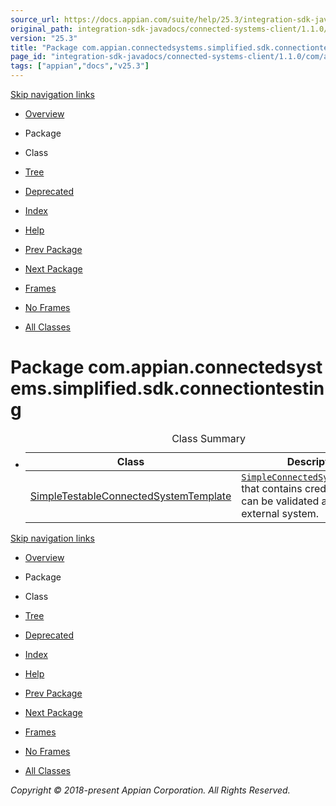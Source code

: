 ```yaml
---
source_url: https://docs.appian.com/suite/help/25.3/integration-sdk-javadocs/connected-systems-client/1.1.0/com/appian/connectedsystems/simplified/sdk/connectiontesting/package-summary.html
original_path: integration-sdk-javadocs/connected-systems-client/1.1.0/com/appian/connectedsystems/simplified/sdk/connectiontesting/package-summary.html
version: "25.3"
title: "Package com.appian.connectedsystems.simplified.sdk.connectiontesting"
page_id: "integration-sdk-javadocs/connected-systems-client/1.1.0/com/appian/connectedsystems/simplified/sdk/connectiontesting/package-summary"
tags: ["appian","docs","v25.3"]
---
```



[Skip navigation links](#skip.navbar.top "Skip navigation links")

-   [Overview](../../../../../../overview-summary.html)
-   Package
-   Class
-   [Tree](package-tree.html)
-   [Deprecated](../../../../../../deprecated-list.html)
-   [Index](../../../../../../index-all.html)
-   [Help](../../../../../../help-doc.html)

-   [Prev Package](../../../../../../com/appian/connectedsystems/simplified/sdk/configuration/package-summary.html)
-   [Next Package](../../../../../../com/appian/connectedsystems/simplified/sdk/oauth/package-summary.html)

-   [Frames](../../../../../../index.html?com/appian/connectedsystems/simplified/sdk/connectiontesting/package-summary.html)
-   [No Frames](package-summary.html)

-   [All Classes](../../../../../../allclasses-noframe.html)

# Package com.appian.connectedsystems.simplified.sdk.connectiontesting

-   <table class="typeSummary" border="0" cellpadding="3" cellspacing="0" summary="Class Summary table, listing classes, and an explanation"><caption><span>Class Summary</span><span class="tabEnd">&nbsp;</span></caption><tbody><tr><th class="colFirst" scope="col">Class</th><th class="colLast" scope="col">Description</th></tr></tbody><tbody><tr class="altColor"><td class="colFirst"><a href="../../../../../../com/appian/connectedsystems/simplified/sdk/connectiontesting/SimpleTestableConnectedSystemTemplate.html" title="class in com.appian.connectedsystems.simplified.sdk.connectiontesting">SimpleTestableConnectedSystemTemplate</a></td><td class="colLast"><div class="block"><a href="../../../../../../com/appian/connectedsystems/simplified/sdk/SimpleConnectedSystemTemplate.html" title="class in com.appian.connectedsystems.simplified.sdk"><code>SimpleConnectedSystemTemplate</code></a> that contains credentials that can be validated against an external system.</div></td></tr></tbody></table>

[Skip navigation links](#skip.navbar.bottom "Skip navigation links")

-   [Overview](../../../../../../overview-summary.html)
-   Package
-   Class
-   [Tree](package-tree.html)
-   [Deprecated](../../../../../../deprecated-list.html)
-   [Index](../../../../../../index-all.html)
-   [Help](../../../../../../help-doc.html)

-   [Prev Package](../../../../../../com/appian/connectedsystems/simplified/sdk/configuration/package-summary.html)
-   [Next Package](../../../../../../com/appian/connectedsystems/simplified/sdk/oauth/package-summary.html)

-   [Frames](../../../../../../index.html?com/appian/connectedsystems/simplified/sdk/connectiontesting/package-summary.html)
-   [No Frames](package-summary.html)

-   [All Classes](../../../../../../allclasses-noframe.html)

_Copyright © 2018-present Appian Corporation. All Rights Reserved._